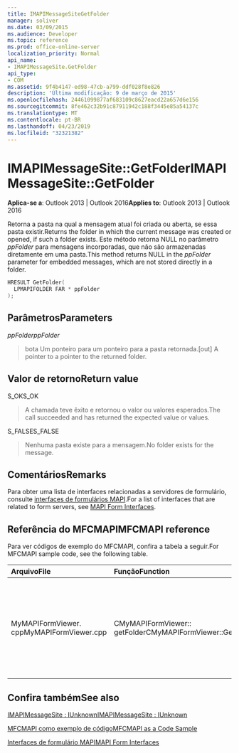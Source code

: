 ```yaml
---
title: IMAPIMessageSiteGetFolder
manager: soliver
ms.date: 03/09/2015
ms.audience: Developer
ms.topic: reference
ms.prod: office-online-server
localization_priority: Normal
api_name:
- IMAPIMessageSite.GetFolder
api_type:
- COM
ms.assetid: 9f4b4147-ed98-47cb-a799-ddf028f8e826
description: 'Última modificação: 9 de março de 2015'
ms.openlocfilehash: 24461099877af683109c8627eacd22a657d6e156
ms.sourcegitcommit: 8fe462c32b91c87911942c188f3445e85a54137c
ms.translationtype: MT
ms.contentlocale: pt-BR
ms.lasthandoff: 04/23/2019
ms.locfileid: "32321382"
---
```

# <a name="imapimessagesitegetfolder"></a><span data-ttu-id="1e17e-103">IMAPIMessageSite::GetFolder</span><span class="sxs-lookup"><span data-stu-id="1e17e-103">IMAPIMessageSite::GetFolder</span></span>

  
  
<span data-ttu-id="1e17e-104">**Aplica-se a**: Outlook 2013 | Outlook 2016</span><span class="sxs-lookup"><span data-stu-id="1e17e-104">**Applies to**: Outlook 2013 | Outlook 2016</span></span> 
  
<span data-ttu-id="1e17e-105">Retorna a pasta na qual a mensagem atual foi criada ou aberta, se essa pasta existir.</span><span class="sxs-lookup"><span data-stu-id="1e17e-105">Returns the folder in which the current message was created or opened, if such a folder exists.</span></span> <span data-ttu-id="1e17e-106">Este método retorna NULL no parâmetro _ppFolder_ para mensagens incorporadas, que não são armazenadas diretamente em uma pasta.</span><span class="sxs-lookup"><span data-stu-id="1e17e-106">This method returns NULL in the  _ppFolder_ parameter for embedded messages, which are not stored directly in a folder.</span></span> 
  
```cpp
HRESULT GetFolder(
  LPMAPIFOLDER FAR * ppFolder
);
```

## <a name="parameters"></a><span data-ttu-id="1e17e-107">Parâmetros</span><span class="sxs-lookup"><span data-stu-id="1e17e-107">Parameters</span></span>

 <span data-ttu-id="1e17e-108">_ppFolder_</span><span class="sxs-lookup"><span data-stu-id="1e17e-108">_ppFolder_</span></span>
  
> <span data-ttu-id="1e17e-109">bota Um ponteiro para um ponteiro para a pasta retornada.</span><span class="sxs-lookup"><span data-stu-id="1e17e-109">[out] A pointer to a pointer to the returned folder.</span></span>
    
## <a name="return-value"></a><span data-ttu-id="1e17e-110">Valor de retorno</span><span class="sxs-lookup"><span data-stu-id="1e17e-110">Return value</span></span>

<span data-ttu-id="1e17e-111">S_OK</span><span class="sxs-lookup"><span data-stu-id="1e17e-111">S_OK</span></span> 
  
> <span data-ttu-id="1e17e-112">A chamada teve êxito e retornou o valor ou valores esperados.</span><span class="sxs-lookup"><span data-stu-id="1e17e-112">The call succeeded and has returned the expected value or values.</span></span>
    
<span data-ttu-id="1e17e-113">S_FALSE</span><span class="sxs-lookup"><span data-stu-id="1e17e-113">S_FALSE</span></span> 
  
> <span data-ttu-id="1e17e-114">Nenhuma pasta existe para a mensagem.</span><span class="sxs-lookup"><span data-stu-id="1e17e-114">No folder exists for the message.</span></span>
    
## <a name="remarks"></a><span data-ttu-id="1e17e-115">Comentários</span><span class="sxs-lookup"><span data-stu-id="1e17e-115">Remarks</span></span>

<span data-ttu-id="1e17e-116">Para obter uma lista de interfaces relacionadas a servidores de formulário, consulte [interfaces de formulários MAPI](mapi-form-interfaces.md).</span><span class="sxs-lookup"><span data-stu-id="1e17e-116">For a list of interfaces that are related to form servers, see [MAPI Form Interfaces](mapi-form-interfaces.md).</span></span>
  
## <a name="mfcmapi-reference"></a><span data-ttu-id="1e17e-117">Referência do MFCMAPI</span><span class="sxs-lookup"><span data-stu-id="1e17e-117">MFCMAPI reference</span></span>

<span data-ttu-id="1e17e-118">Para ver códigos de exemplo do MFCMAPI, confira a tabela a seguir.</span><span class="sxs-lookup"><span data-stu-id="1e17e-118">For MFCMAPI sample code, see the following table.</span></span>
  
|<span data-ttu-id="1e17e-119">**Arquivo**</span><span class="sxs-lookup"><span data-stu-id="1e17e-119">**File**</span></span>|<span data-ttu-id="1e17e-120">**Função**</span><span class="sxs-lookup"><span data-stu-id="1e17e-120">**Function**</span></span>|<span data-ttu-id="1e17e-121">**Comentário**</span><span class="sxs-lookup"><span data-stu-id="1e17e-121">**Comment**</span></span>|
|:-----|:-----|:-----|
|<span data-ttu-id="1e17e-122">MyMAPIFormViewer. cpp</span><span class="sxs-lookup"><span data-stu-id="1e17e-122">MyMAPIFormViewer.cpp</span></span>  <br/> |<span data-ttu-id="1e17e-123">CMyMAPIFormViewer:: getFolder</span><span class="sxs-lookup"><span data-stu-id="1e17e-123">CMyMAPIFormViewer::GetFolder</span></span>  <br/> |<span data-ttu-id="1e17e-124">MFCMAPI usa o método **IMAPIMessageSite:: GetFolder** para retornar o ponteiro em cache atualmente para a pasta especificada.</span><span class="sxs-lookup"><span data-stu-id="1e17e-124">MFCMAPI uses the **IMAPIMessageSite::GetFolder** method to return the currently cached pointer to the specified folder.</span></span>  <br/> |
   
## <a name="see-also"></a><span data-ttu-id="1e17e-125">Confira também</span><span class="sxs-lookup"><span data-stu-id="1e17e-125">See also</span></span>



[<span data-ttu-id="1e17e-126">IMAPIMessageSite : IUnknown</span><span class="sxs-lookup"><span data-stu-id="1e17e-126">IMAPIMessageSite : IUnknown</span></span>](imapimessagesiteiunknown.md)


[<span data-ttu-id="1e17e-127">MFCMAPI como exemplo de código</span><span class="sxs-lookup"><span data-stu-id="1e17e-127">MFCMAPI as a Code Sample</span></span>](mfcmapi-as-a-code-sample.md)
  
[<span data-ttu-id="1e17e-128">Interfaces de formulário MAPI</span><span class="sxs-lookup"><span data-stu-id="1e17e-128">MAPI Form Interfaces</span></span>](mapi-form-interfaces.md)

